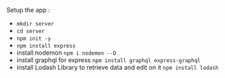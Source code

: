 Setup the app : 
* `mkdir server`
* `cd server`
* `npm init -y`
* `npm install express`
* install nodemon 
`npm i nodemon --D`
* install graphql for express
`npm install graphql express-graphql`
* install Lodash Library to retrieve data and edit on it 
`npm install lodash`
